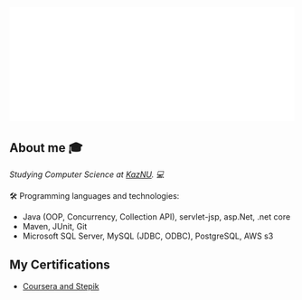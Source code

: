 <img src="https://github.com/AxelrodAdil/AxelrodAdil/blob/main/svg.svg"  width=700/>


## About me :mortar_board:
<p><em>Studying Computer Science at <a href="https://en.wikipedia.org/wiki/Al-Farabi_Kazakh_National_University">KazNU</a>. 💻</br>
</em></p>

🛠 Programming languages and technologies: 
  - Java (OOP, Concurrency, Collection API), servlet-jsp, asp.Net, .net core
  - Maven, JUnit, Git
  - Microsoft SQL Server, MySQL (JDBC, ODBC), PostgreSQL, AWS s3

## My Certifications
- [Coursera and Stepik](https://github.com/AxelrodAdil/Certificates)
